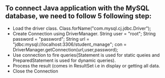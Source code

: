 ## To connect Java application with the MySQL database, we need to follow 5 following step:
 - Load the driver class.
       Class.forName("com.mysql.cj.jdbc.Driver");
 - Create Connection using DriverManager.
        String user = "root";
			 String password = "password";
			 String url = "jdbc:mysql://localhost:3306/student_manage";
			 con = DriverManager.getConnection(url,user,password); 
 - Use connection to fire queries{Statement is used for static queies and PreparedStatement is used for dynamic queries).
 - Process the result (comes in ResultSet i.e in display or getting all data.
 - Close the Connection
